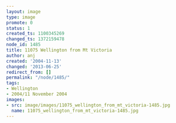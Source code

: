 ```yaml
---
layout: image
type: image
promote: 0
status: 1
created_ts: 1100345269
changed_ts: 1372159478
node_id: 1485
title: 11075 Wellington from Mt Victoria
author: anj
created: '2004-11-13'
changed: '2013-06-25'
redirect_from: []
permalink: "/node/1485/"
tags:
- Wellington
- 2004/11 November 2004
images:
- src: image/images/11075_wellington_from_mt_victoria-1485.jpg
  name: 11075_wellington_from_mt_victoria-1485.jpg
---
```


